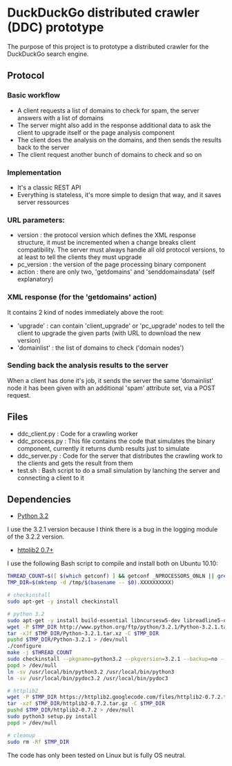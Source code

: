 # DuckDuckGo distributed crawler (DDC) prototype 

The purpose of this project is to prototype a distributed crawler for the DuckDuckGo search engine.

## Protocol

### Basic workflow
 * A client requests a list of domains to check for spam, the server answers with a list of domains
 * The server might also add in the response additional data to ask the client to upgrade itself or the page analysis component
 * The client does the analysis on the domains, and then sends the results back to the server
 * The client request another bunch of domains to check and so on

### Implementation

 * It's a classic REST API
 * Everything is stateless, it's more simple to design that way, and it saves server ressources

### URL parameters: 
 * version : the protocol version which defines the XML response structure, it must be incremented when a change breaks client compatibility. The server must always handle all old protocol versions, to at least to tell the clients they must upgrade
 * pc_version : the version of the page processing binary component 
 * action : there are only two, 'getdomains' and 'senddomainsdata' (self explanatory)

### XML response (for the 'getdomains' action)
It contains 2 kind of nodes immediately above the root:

 * 'upgrade' : can contain 'client_upgrade' or 'pc_upgrade' nodes to tell the client to upgrade the given parts (with URL to download the new version) 
 * 'domainlist' : the list of domains to check ('domain nodes')

### Sending back the analysis results to the server
When a client has done it's job, it sends the server the same 'domainlist' node it has been given with an additional 'spam' attribute set, via a POST request.

## Files

 * ddc_client.py : Code for a crawling worker
 * ddc_process.py : This file contains the code that simulates the binary component, currently it returns dumb results just to simulate
 * ddc_server.py : Code for the server that distributes the crawling work to the clients and gets the result from them
 * test.sh : Bash script to do a small simulation by lanching the server and connecting a client to it

## Dependencies

 * [Python 3.2](http://www.python.org/download/)

I use the 3.2.1 version because I think there is a bug in the logging module of the 3.2.2 version.

 * [httplib2 0.7+](http://lxml.de/index.html#download)

I use the following Bash script to compile and install both on Ubuntu 10.10:

```bash
THREAD_COUNT=$([ $(which getconf) ] && getconf _NPROCESSORS_ONLN || grep -cE '^processor' /proc/cpuinfo)
TMP_DIR=$(mktemp -d /tmp/$(basename -- $0).XXXXXXXXXX)

# checkinstall
sudo apt-get -y install checkinstall

# python 3.2
sudo apt-get -y install build-essential libncursesw5-dev libreadline5-dev libssl-dev libgdbm-dev libc6-dev libsqlite3-dev tk-dev libbz2-dev
wget -P $TMP_DIR http://www.python.org/ftp/python/3.2.1/Python-3.2.1.tar.xz
tar -xJf $TMP_DIR/Python-3.2.1.tar.xz -C $TMP_DIR
pushd $TMP_DIR/Python-3.2.1 > /dev/null
./configure
make -j $THREAD_COUNT
sudo checkinstall --pkgname=python3.2 --pkgversion=3.2.1 --backup=no --deldoc=yes --fstrans=no --default make altinstall
popd > /dev/null
ln -sv /usr/local/bin/python3.2 /usr/local/bin/python3
ln -sv /usr/local/bin/pydoc3.2 /usr/local/bin/pydoc3

# httplib2
wget -P $TMP_DIR https://httplib2.googlecode.com/files/httplib2-0.7.2.tar.gz
tar -xzf $TMP_DIR/httplib2-0.7.2.tar.gz -C $TMP_DIR
pushd $TMP_DIR/httplib2-0.7.2 > /dev/null
sudo python3 setup.py install
popd > /dev/null

# cleanup
sudo rm -Rf $TMP_DIR
```

The code has only been tested on Linux but is fully OS neutral.
